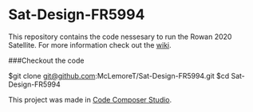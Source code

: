 # Sat-Design-FR5994

This repository contains the code nessesary to run the Rowan 2020 Satellite. For more information check out the [wiki](https://github.com/McLemoreT/Sat-Design-FR5994/wiki).

###Checkout the code

$git clone git@github.com:McLemoreT/Sat-Design-FR5994.git
$cd Sat-Design-FR5994

This project was made in [Code Composer Studio](https://www.ti.com/tool/CCSTUDIO).